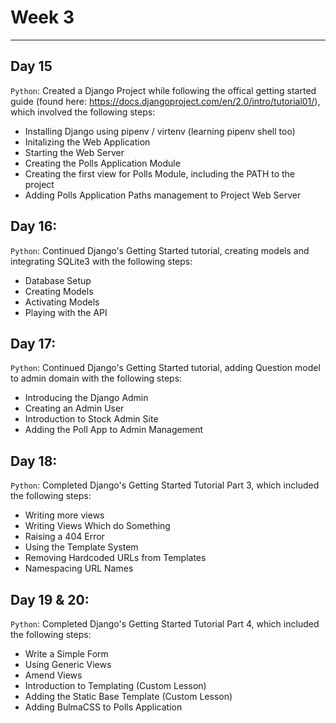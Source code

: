 # Week 3
---

## Day 15
`Python`: Created a Django Project while following the offical getting started guide
(found here: https://docs.djangoproject.com/en/2.0/intro/tutorial01/), which involved the
following steps:
- Installing Django using pipenv / virtenv (learning pipenv shell too)
- Initalizing the Web Application
- Starting the Web Server
- Creating the Polls Application Module
- Creating the first view for Polls Module, including the PATH to the project
- Adding Polls Application Paths management to Project Web Server

## Day 16:
`Python`: Continued Django's Getting Started tutorial, creating models and integrating SQLite3 with the following steps:
- Database Setup
- Creating Models
- Activating Models
- Playing with the API

## Day 17:
`Python`: Continued Django's Getting Started tutorial, adding Question model to admin domain with the following steps: 
- Introducing the Django Admin
- Creating an Admin User
- Introduction to Stock Admin Site
- Adding the Poll App to Admin Management


## Day 18:
`Python`: Completed Django's Getting Started Tutorial Part 3, which included the following steps:
- Writing more views
- Writing Views Which do Something
- Raising a 404 Error
- Using the Template System
- Removing Hardcoded URLs from Templates
- Namespacing URL Names

## Day 19 & 20: 
`Python`: Completed Django's Getting Started Tutorial Part 4, which included the following steps: 
- Write a Simple Form
- Using Generic Views
- Amend Views
- Introduction to Templating (Custom Lesson)
- Adding the Static Base Template (Custom Lesson)
- Adding BulmaCSS to Polls Application
